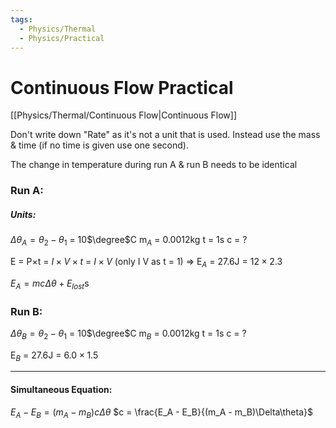 ```yaml
---
tags:
  - Physics/Thermal
  - Physics/Practical
---
```

# Continuous Flow Practical
[[Physics/Thermal/Continuous Flow|Continuous Flow]]

Don't write down "Rate" as it's not a unit that is used. Instead use the mass & time (if no time is given use one second).

The change in temperature during run A & run B needs to be identical
### Run A:

##### Units:
$\Delta\theta_A = \theta_2 - \theta_1$ = 10$\degree$C
m$_A$ = 0.0012kg
t = 1s
c = ?

E = P$\times$t = $I\times V\times t$ = $I\times V$
(only I V as t = 1)
=> E$_A$ = 27.6J = $12 \times 2.3$

$E_A = mc\Delta\theta + E_{lost}$s

### Run B:
$\Delta\theta_B = \theta_2 - \theta_1$ = 10$\degree$C
m$_B$ = 0.0012kg
t = 1s
c = ?

E$_B$ = 27.6J = $6.0 \times 1.5$

---
#### Simultaneous Equation:
$E_A - E_B = (m_A - m_B)c\Delta\theta$
$c = \frac{E_A - E_B}{(m_A - m_B)\Delta\theta}$

